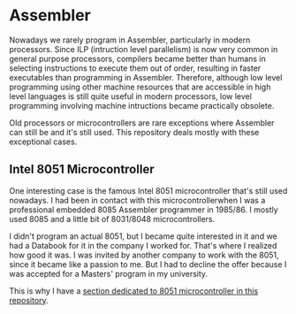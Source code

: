 # Assembler

Nowadays we rarely program in Assembler, particularly in modern processors. Since ILP (intruction level parallelism) is now very common in general purpose processors, compilers became better than humans in selecting instructions to execute them out of order, resulting in faster executables than programming in Assembler. Therefore, although low level programming using other machine resources that are accessible in high level languages is still quite useful in modern processors, low level programming involving machine intructions became practically obsolete.

Old processors or microcontrollers are rare exceptions where Assembler can still be and it's still used. This repository deals mostly with these exceptional cases. 

## Intel 8051 Microcontroller

One interesting case is the famous Intel 8051 microcontroller that's still used nowadays. I had been in contact with this microcontrollerwhen I was a professional embedded 8085 Assembler programmer in 1985/86. I mostly used 8085 and a little bit of 8031/8048 microcontrollers.

I didn't program an actual 8051, but I became quite interested in it and we had a Databook for it in the company I worked for. That's where I realized how good it was. I was invited by another company to work with the 8051, since it became like a passion to me. But I had to decline the offer because I was accepted for a Masters' program in my university.

This is why I have a [section dedicated to 8051 microcontroller in this repository](https://github.com/nilostolte/Assembler/tree/main/8051).
